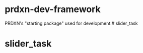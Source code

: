 prdxn-dev-framework
===================

PRDXN's "starting package" used for development.# slider_task
# slider_task
